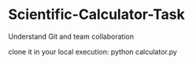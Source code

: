 # Scientific-Calculator-Task
Understand Git and team collaboration

clone it in your local
execution: python calculator.py

